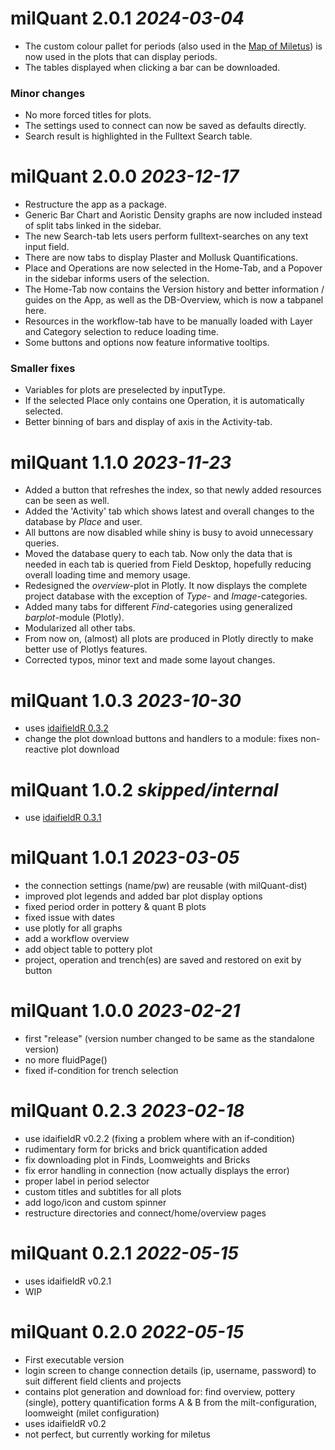 # milQuant 2.0.1 _2024-03-04_
* The custom colour pallet for periods (also used in the [Map of Miletus](https://geoserver.dainst.org/catalogue/#/map/5764)) is now used in the plots that can display periods. 
* The tables displayed when clicking a bar can be downloaded. 

### Minor changes
* No more forced titles for plots.
* The settings used to connect can now be saved as defaults directly. 
* Search result is highlighted in the Fulltext Search table.

# milQuant 2.0.0 _2023-12-17_
* Restructure the app as a package.
* Generic Bar Chart and Aoristic Density graphs are now included instead of split tabs linked in the sidebar. 
* The new Search-tab lets users perform fulltext-searches on any text input field. 
* There are now tabs to display Plaster and Mollusk Quantifications.
* Place and Operations are now selected in the Home-Tab, and a Popover in the sidebar informs users of the selection.
* The Home-Tab now contains the Version history and better information / guides on the App, as well as the DB-Overview, which is now a tabpanel here. 
* Resources in the workflow-tab have to be manually loaded with Layer and Category selection to reduce loading time. 
* Some buttons and options now feature informative tooltips.

### Smaller fixes
* Variables for plots are preselected by inputType.
* If the selected Place only contains one Operation, it is automatically selected. 
* Better binning of bars and display of axis in the Activity-tab.



# milQuant 1.1.0 _2023-11-23_
* Added a button that refreshes the index, so that newly added resources can be seen as well.
* Added the 'Activity' tab which shows latest and overall changes to the database by *Place* and user.
* All buttons are now disabled while shiny is busy to avoid unnecessary queries.
* Moved the database query to each tab. Now only the data that is needed in each tab is queried from Field Desktop, hopefully reducing overall loading time and memory usage.
* Redesigned the *overview*-plot in Plotly. It now displays the complete project database with the exception of *Type*- and *Image*-categories.
* Added many tabs for different *Find*-categories using generalized *barplot*-module (Plotly).
* Modularized all other tabs. 
* From now on, (almost) all plots are produced in Plotly directly to make better use of Plotlys features.
* Corrected typos, minor text and made some layout changes.


# milQuant 1.0.3 _2023-10-30_
* uses [idaifieldR 0.3.2](https://github.com/lsteinmann/idaifieldR/releases/tag/v0.3.2)
* change the plot download buttons and handlers to a module: fixes non-reactive plot download

# milQuant 1.0.2 _skipped/internal_
* use [idaifieldR 0.3.1](https://github.com/lsteinmann/idaifieldR/releases/tag/v0.3.1)


# milQuant 1.0.1 _2023-03-05_
* the connection settings (name/pw) are reusable (with milQuant-dist)
* improved plot legends and added bar plot display options
* fixed period order in pottery & quant B plots
* fixed issue with dates
* use plotly for all graphs
* add a workflow overview
* add object table to pottery plot
* project, operation and trench(es) are saved and restored on exit by button

# milQuant 1.0.0 _2023-02-21_
* first "release" (version number changed to be same as the standalone version)
* no more fluidPage()
* fixed if-condition for trench selection

# milQuant 0.2.3 _2023-02-18_

* use idaifieldR v0.2.2 (fixing a problem where with an if-condition)
* rudimentary form for bricks and brick quantification added
* fix downloading plot in Finds, Loomweights and Bricks
* fix error handling in connection (now actually displays the error)
* proper label in period selector
* custom titles and subtitles for all plots
* add logo/icon and custom spinner
* restructure directories and connect/home/overview pages

# milQuant 0.2.1 _2022-05-15_

* uses idaifieldR v0.2.1
* WIP

# milQuant 0.2.0 _2022-05-15_

* First executable version
* login screen to change connection details (ip, username, password) to suit different field clients and projects
* contains plot generation and download for: find overview, pottery (single), pottery quantification forms A & B from the milt-configuration, loomweight (milet configuration)
* uses idaifieldR v0.2
* not perfect, but currently working for miletus
